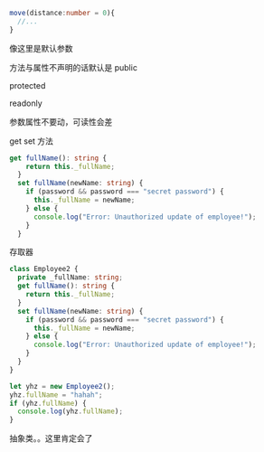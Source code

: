 ```typescript
move(distance:number = 0){
  //...
}
```

像这里是默认参数

方法与属性不声明的话默认是 public

protected

readonly

参数属性不要动，可读性会差

get set 方法

```typescript
get fullName(): string {
    return this._fullName;
  }
  set fullName(newName: string) {
    if (password && password === "secret password") {
      this._fullName = newName;
    } else {
      console.log("Error: Unauthorized update of employee!");
    }
  }
```

存取器

```typescript
class Employee2 {
  private _fullName: string;
  get fullName(): string {
    return this._fullName;
  }
  set fullName(newName: string) {
    if (password && password === "secret password") {
      this._fullName = newName;
    } else {
      console.log("Error: Unauthorized update of employee!");
    }
  }
}

let yhz = new Employee2();
yhz.fullName = "hahah";
if (yhz.fullName) {
  console.log(yhz.fullName);
}
```

抽象类。。这里肯定会了
